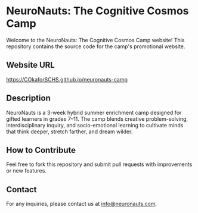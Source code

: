# NeuroNauts: The Cognitive Cosmos Camp

Welcome to the NeuroNauts: The Cognitive Cosmos Camp website! This repository contains the source code for the camp's promotional website.

## Website URL
https://COkaforSCHS.github.io/neuronauts-camp

## Description
NeuroNauts is a 3-week hybrid summer enrichment camp designed for gifted learners in grades 7–11. The camp blends creative problem-solving, interdisciplinary inquiry, and socio-emotional learning to cultivate minds that think deeper, stretch farther, and dream wilder.

## How to Contribute
Feel free to fork this repository and submit pull requests with improvements or new features.

## Contact
For any inquiries, please contact us at info@neuronauts.com.
